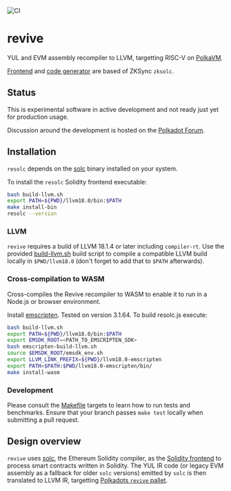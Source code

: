 ![CI](https://github.com/paritytech/revive/actions/workflows/rust.yml/badge.svg)

# revive

YUL and EVM assembly recompiler to LLVM, targetting RISC-V on [PolkaVM](https://github.com/koute/polkavm).

[Frontend](https://github.com/matter-labs/era-compiler-solidity) and [code generator](https://github.com/matter-labs/era-compiler-llvm-context) are based of ZKSync `zksolc`.

## Status

This is experimental software in active development and not ready just yet for production usage.

Discussion around the development is hosted on the [Polkadot Forum](https://forum.polkadot.network/t/contracts-update-solidity-on-polkavm/6949#a-new-solidity-compiler-1).

## Installation

`resolc` depends on the [solc](https://github.com/ethereum/solidity) binary installed on your system.

To install the `resolc` Solidity frontend executable:

```bash
bash build-llvm.sh
export PATH=${PWD}/llvm18.0/bin:$PATH
make install-bin
resolc --version
```

### LLVM

`revive` requires a build of LLVM 18.1.4 or later including `compiler-rt`. Use the provided [build-llvm.sh](build-llvm.sh) build script to compile a compatible LLVM build locally in `$PWD/llvm18.0` (don't forget to add that to `$PATH` afterwards).

### Cross-compilation to WASM

Cross-compiles the Revive recompiler to WASM to enable it to run in a Node.js or browser environment.

Install [emscripten](https://emscripten.org/docs/getting_started/downloads.html). Tested on version 3.1.64.
To build resolc.js execute:

```bash
bash build-llvm.sh
export PATH=${PWD}/llvm18.0/bin:$PATH
export EMSDK_ROOT=<PATH_TO_EMSCRIPTEN_SDK>
bash emscripten-build-llvm.sh
source $EMSDK_ROOT/emsdk_env.sh
export LLVM_LINK_PREFIX=${PWD}/llvm18.0-emscripten
export PATH=$PATH:$PWD/llvm18.0-emscripten/bin/
make install-wasm
```

### Development

Please consult the [Makefile](Makefile) targets to learn how to run tests and benchmarks. 
Ensure that your branch passes `make test` locally when submitting a pull request.

## Design overview
`revive` uses [solc](https://github.com/ethereum/solidity/), the Ethereum Solidity compiler, as the [Solidity frontend](crates/solidity/src/lib.rs) to process smart contracts written in Solidity. The YUL IR code (or legacy EVM assembly as a fallback for older `solc` versions) emitted by `solc` is then translated to LLVM IR, targetting [Polkadots `revive` pallet](https://docs.rs/pallet-revive/latest/pallet_revive/trait.SyscallDoc.html).

